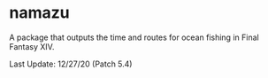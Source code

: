 # namazu
 A package that outputs the time and routes for ocean fishing in Final Fantasy XIV.
 
 Last Update: 12/27/20 (Patch 5.4)
